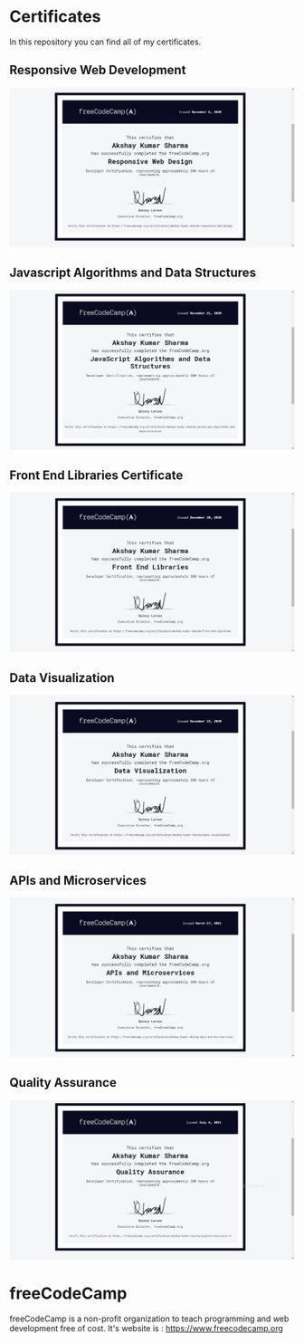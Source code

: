 # Certificates
In this repository you can find all of my certificates.

## Responsive Web Development
![Responsive Web Development Certificate](/png/responsive-web-design.png)
## Javascript Algorithms and Data Structures
![Javascript Algorithms and Data Structures Certificate](/png/javascript-algorithms-and-data-structures.png)
## Front End Libraries Certificate
![Frontend Libraries Certificate](/png/front-end-libraries.png)

## Data Visualization
![Data Visualization](/png/data-visualization.png)

## APIs and Microservices
![APIs and Microservices](/png/apis-and-microservices.png)

## Quality Assurance
![Quality Assurance Certificate](/png/quality-assurance.png)

# freeCodeCamp

freeCodeCamp is a non-profit organization to teach programming and web development free of cost. 
It's website is : https://www.freecodecamp.org